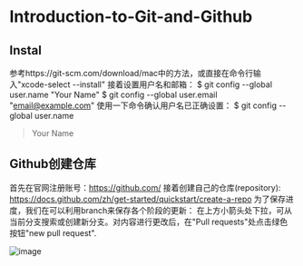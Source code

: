 # Introduction-to-Git-and-Github
## Instal
参考https://git-scm.com/download/mac中的方法，或直接在命令行输入"xcode-select --install"
接着设置用户名和邮箱：
$ git config --global user.name "Your Name"
$ git config --global user.email "email@example.com"
使用一下命令确认用户名已正确设置：
$ git config --global user.name
> Your Name
## Github创建仓库
首先在官网注册账号：https://github.com/
接着创建自己的仓库(repository): https://docs.github.com/zh/get-started/quickstart/create-a-repo
为了保存进度，我们在可以利用branch来保存各个阶段的更新：
在上方小箭头处下拉，可从当前分支搜索或创建新分支。对内容进行更改后，在"Pull requests"处点击绿色按钮"new pull request".

![image](https://user-images.githubusercontent.com/121569054/209863485-3030079d-c5af-43e2-8b69-742a9f69280f.png)
